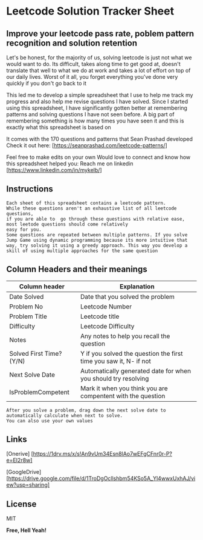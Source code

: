 # Leetcode Solution Tracker Sheet
## Improve your leetcode pass rate, poblem pattern recognition and solution retention

Let's be honest, for the majority of us, solving leetcode is just not what we would want to do. 
Its difficult, takes along time to get good at, doesn't translate that well to what we do at work and takes a lot of effort on top of our daily lives.
Worst of it all, you forget everything you've done very quickly if you don't go back to it

This led me to develop a simple spreadsheet that I use to help me track my progress and also help me revise questions I have solved. Since I started using this spreadsheet, I have significantly gotten better at remembering patterns and solving questions I have not seen before. A big part of remembering something is how many times you have seen it and this is exactly what this spreadsheet is based on

It comes with the 170 questions and patterns that Sean Prashad developed
Check it out here: [https://seanprashad.com/leetcode-patterns/]

Feel free to make edits on your own
Would love to connect and know how this spreadsheet helped you: Reach me on linkedin [https://www.linkedin.com/in/mykelb/]

## Instructions

```
Each sheet of this spreadsheet contains a leetcode pattern. 
While these questions aren't an exhaustive list of all leetcode questions, 
if you are able to  go through these questions with relative ease, most leetode questions should come relatively 
easy for you.
Some questions are repeated between multiple patterns. If you solve Jump Game using dynamic programming because its more intuitive that way, try solving it using a greedy approach. This way you develop a skill of using multiple approaches for the same question
```

## Column Headers and their meanings

| Column header | Explanation |
| ------ | ------ |
| Date Solved  | Date that you solved the problem |
| Problem No | Leetcode Number |
| Problem Title | Leetcode title |
| Difficulty | Leetcode Difficulty |
| Notes |  Any  notes to help you recall the question |
| Solved First Time? (Y/N) |  Y if you solved the question the first time you saw it, N- if not |
| Next Solve Date | Automatically generated date for when you should try resolving  |
| IsProblemCompetent | Mark it when you think you are compentent with the question |

```
After you solve a problem, drag down the next solve date to automatically calculate when next to solve. 
You can also use your own values
```
## Links
[Onerive] [https://1drv.ms/x/s!An9vUm34Esn8lAo7wEFgCFnr0r-P?e=EI2r8w]

[GoogleDrive] [https://drive.google.com/file/d/1TroDgOcllshbm54KSo5A_Yl4wwxUxhAJ/view?usp=sharing]


## License

MIT

**Free, Hell Yeah!**
